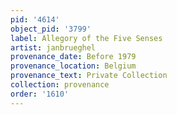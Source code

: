```yaml
---
pid: '4614'
object_pid: '3799'
label: Allegory of the Five Senses
artist: janbrueghel
provenance_date: Before 1979
provenance_location: Belgium
provenance_text: Private Collection
collection: provenance
order: '1610'
---
```

